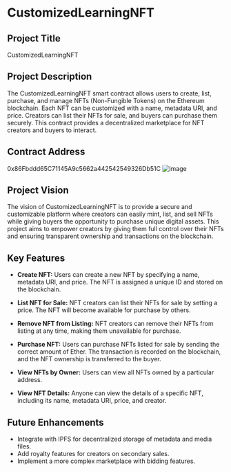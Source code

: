 # CustomizedLearningNFT

## Project Title
CustomizedLearningNFT

## Project Description
The CustomizedLearningNFT smart contract allows users to create, list, purchase, and manage NFTs (Non-Fungible Tokens) on the Ethereum blockchain. Each NFT can be customized with a name, metadata URI, and price. Creators can list their NFTs for sale, and buyers can purchase them securely. This contract provides a decentralized marketplace for NFT creators and buyers to interact.

## Contract Address
0x86Fbddd65C71145A9c5662a442542549326Db51C
![image](https://github.com/user-attachments/assets/b6f7df74-5d4a-44df-a06c-f8fa29771903)


## Project Vision
The vision of CustomizedLearningNFT is to provide a secure and customizable platform where creators can easily mint, list, and sell NFTs while giving buyers the opportunity to purchase unique digital assets. This project aims to empower creators by giving them full control over their NFTs and ensuring transparent ownership and transactions on the blockchain.

## Key Features

- **Create NFT:** Users can create a new NFT by specifying a name, metadata URI, and price. The NFT is assigned a unique ID and stored on the blockchain.
  
- **List NFT for Sale:** NFT creators can list their NFTs for sale by setting a price. The NFT will become available for purchase by others.
  
- **Remove NFT from Listing:** NFT creators can remove their NFTs from listing at any time, making them unavailable for purchase.
  
- **Purchase NFT:** Users can purchase NFTs listed for sale by sending the correct amount of Ether. The transaction is recorded on the blockchain, and the NFT ownership is transferred to the buyer.
  
- **View NFTs by Owner:** Users can view all NFTs owned by a particular address.
  
- **View NFT Details:** Anyone can view the details of a specific NFT, including its name, metadata URI, price, and creator.


## Future Enhancements
- Integrate with IPFS for decentralized storage of metadata and media files.
- Add royalty features for creators on secondary sales.
- Implement a more complex marketplace with bidding features.
```

